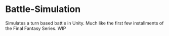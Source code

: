 # Battle-Simulation
Simulates a turn based battle in Unity. Much like the first few installments of the Final Fantasy Series. WIP
